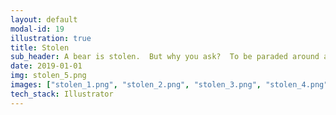 ```yaml
---
layout: default
modal-id: 19
illustration: true
title: Stolen
sub_header: A bear is stolen.  But why you ask?  To be paraded around at a fair.  But does he escape?  Of course he does.  So what happens now?  It reunites with its child. I drew the first in this series and was gonna leave it at that, but it felt wrong not to finish the story.
date: 2019-01-01
img: stolen_5.png
images: ["stolen_1.png", "stolen_2.png", "stolen_3.png", "stolen_4.png"]
tech_stack: Illustrator
---
```

